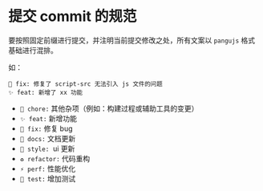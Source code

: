 # 提交 commit 的规范

要按照固定前缀进行提交，并注明当前提交修改之处，所有文案以 `pangujs` 格式基础进行混排。

如：

```
🐛 fix: 修复了 script-src 无法引入 js 文件的问题
✨ feat: 新增了 xx 功能
```

- `🔨 chore:` 其他杂项（例如：构建过程或辅助工具的变更）
- `✨ feat:` 新增功能
- `🐛 fix:` 修复 bug
- `📝 docs:` 文档更新
- `💄 style:`  ui 更新
- `♻️ refactor:` 代码重构
- `⚡️ perf:` 性能优化
- `🔧 test:` 增加测试